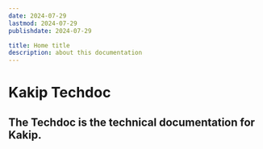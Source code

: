 ```yaml
---
date: 2024-07-29
lastmod: 2024-07-29
publishdate: 2024-07-29

title: Home title
description: about this documentation
---
```


# Kakip Techdoc

## The Techdoc is the technical documentation for Kakip.
